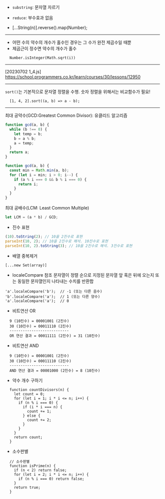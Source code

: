 - `substring`: 문자열 자르기

- `reduce`: 부수효과 없음

- [...String(n)].reverse().map(Number);

---

- 어떤 수의 약수의 개수가 홀수인 경우는 그 수가 완전 제곱수일 때뿐
- 제곱근이 정수면 약수의 개수가 홀수

```
  Number.isInteger(Math.sqrt(i))
```

---

[20230702 1_4.js] https://school.programmers.co.kr/learn/courses/30/lessons/12950

---

`sort()`는 기본적으로 문자열 정렬을 수행.
숫자 정렬을 위해서는 비교함수가 필요!

```
  [1, 4, 2].sort((a, b) => a - b);
```

---

최대 공약수(GCD:Greatest Common Divisor): 유클리드 알고리즘

```js
function gcd(a, b) {
  while (b !== 0) {
    let temp = b;
    b = a % b;
    a = temp;
  }
  return a;
}
```

```js
function gcd(a, b) {
  const min = Math.min(a, b);
  for (let i = min; i > 0; i--) {
    if (a % i === 0 && b % i === 0) {
      return i;
    }
  }
}
```

최대 공배수(LCM: Least Common Multiple)

```js
let LCM = (a * b) / GCD;
```

- 진수 표현

```js
(10).toString(2); // 10을 2진수로 표현
parseInt(10, 2); // 10을 2진수로 해석. 10진수로 표현
parseInt(10, 2).toString(3); // 10을 2진수로 해석. 3진수로 표현
```

- 배열 중복제거

```
[...new Set(array)]
```

- localeCompare
  참조 문자열이 정렬 순으로 지정된 문자열 앞 혹은 뒤에 오는지 또는 동일한 문자열인지 나타내는 수치를 반환합

```
'a'.localeCompare('b');  // -1 (또는 다른 음수)
'b'.localeCompare('a');  // 1 (또는 다른 양수)
'a'.localeCompare('a');  // 0
```

- 비트연산 OR

```
  9 (10진수) = 00001001 (2진수)
  30 (10진수) = 00011110 (2진수)
  ---------------------------
  OR 연산 결과 = 00011111 (2진수) = 31 (10진수)
```

- 비트연산 AND

```
  9 (10진수) = 00001001 (2진수)
  30 (10진수) = 00011110 (2진수)
  ---------------------------
  AND 연산 결과 = 00001000 (2진수) = 8 (10진수)
```

- 약수 개수 구하기

```
  function countDivisors(n) {
    let count = 0;
    for (let i = 1; i * i <= n; i++) {
      if (n % i === 0) {
        if (i * i === n) {
          count += 1;
        } else {
          count += 2;
        }
      }
    }
    return count;
  }
```

- 소수판별

```
  // 소수판별
  function isPrime(n) {
    if (n < 2) return false;
    for (let i = 2; i * i <= n; i++) {
      if (n % i === 0) return false;
    }
    return true;
  }

```
